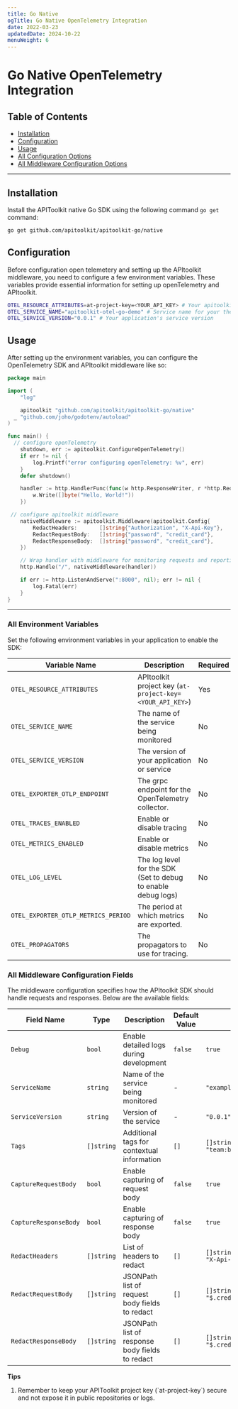 ```yaml
---
title: Go Native
ogTitle: Go Native OpenTelemetry Integration
date: 2022-03-23
updatedDate: 2024-10-22
menuWeight: 6
---
```


# Go Native OpenTelemetry Integration

## Table of Contents

- [Installation](#installation)
- [Configuration](#configuration)
- [Usage](#usage)
- [All Configuration Options](#all-environment-variables)
- [All Middleware Configuration Options](#all-middleware-configuration-fields)

---

## Installation

Install the APIToolkit native Go SDK using the following command `go get` command:

```sh
go get github.com/apitoolkit/apitoolkit-go/native
```

## Configuration

Before configuration open telemetery and setting up the APItoolkit middleware, you need to configure a few environment variables. These variables provide essential information for setting up openTelemetry and APItoolkit.

```sh
OTEL_RESOURCE_ATTRIBUTES=at-project-key=<YOUR_API_KEY> # Your apitoolkit API key
OTEL_SERVICE_NAME="apitoolkit-otel-go-demo" # Service name for your the service you're integrating in
OTEL_SERVICE_VERSION="0.0.1" # Your application's service version
```

## Usage

After setting up the environment variables, you can configure the OpenTelemetry SDK and APItoolkit middleware like so:

```go
package main

import (
	"log"

	apitoolkit "github.com/apitoolkit/apitoolkit-go/native"
  _ "github.com/joho/godotenv/autoload"
)

func main() {
  // configure openTelemetry
	shutdown, err := apitoolkit.ConfigureOpenTelemetry()
	if err != nil {
		log.Printf("error configuring openTelemetry: %v", err)
	}
	defer shutdown()

	handler := http.HandlerFunc(func(w http.ResponseWriter, r *http.Request) {
		w.Write([]byte("Hello, World!"))
	})

 // configure apitoolkit middleware
	nativeMiddleware := apitoolkit.Middleware(apitoolkit.Config{
		RedactHeaders:       []string{"Authorization", "X-Api-Key"},
		RedactRequestBody:   []string{"password", "credit_card"},
		RedactResponseBody:  []string{"password", "credit_card"},
	})

	// Wrap handler with middleware for monitoring requests and reporting errors
	http.Handle("/", nativeMiddleware(handler))

	if err := http.ListenAndServe(":8000", nil); err != nil {
		log.Fatal(err)
	}
}
```

---

### All Environment Variables

Set the following environment variables in your application to enable the SDK:

| Variable Name                       | Description                                                   | Required | Example                      |
| ----------------------------------- | ------------------------------------------------------------- | -------- | ---------------------------- |
| `OTEL_RESOURCE_ATTRIBUTES`          | APItoolkit project key (`at-project-key=<YOUR_API_KEY>`)      | Yes      | `at-project-key=my-api-key`  |
| `OTEL_SERVICE_NAME`                 | The name of the service being monitored                       | No       | `example-chi-server`         |
| `OTEL_SERVICE_VERSION`              | The version of your application or service                    | No       | `0.0.1`                      |
| `OTEL_EXPORTER_OTLP_ENDPOINT`       | The grpc endpoint for the OpenTelemetry collector.            | No       | `otelcol.apitoolkit.io:4317` |
| `OTEL_TRACES_ENABLED`               | Enable or disable tracing                                     | No       | `true`                       |
| `OTEL_METRICS_ENABLED`              | Enable or disable metrics                                     | No       | `true`                       |
| `OTEL_LOG_LEVEL`                    | The log level for the SDK (Set to debug to enable debug logs) | No       | `info`                       |
| `OTEL_EXPORTER_OTLP_METRICS_PERIOD` | The period at which metrics are exported.                     | No       | `30s`                        |
| `OTEL_PROPAGATORS`                  | The propagators to use for tracing.                           | No       | `tracecontext,baggage`       |

### All Middleware Configuration Fields

The middleware configuration specifies how the APItoolkit SDK should handle requests and responses. Below are the available fields:

| Field Name            | Type       | Description                                     | Default Value | Example                                   |
| --------------------- | ---------- | ----------------------------------------------- | ------------- | ----------------------------------------- |
| `Debug`               | `bool`     | Enable detailed logs during development         | `false`       | `true`                                    |
| `ServiceName`         | `string`   | Name of the service being monitored             | -             | `"example-chi-server"`                    |
| `ServiceVersion`      | `string`   | Version of the service                          | -             | `"0.0.1"`                                 |
| `Tags`                | `[]string` | Additional tags for contextual information      | `[]`          | `[]string{"env:dev", "team:backend"}`     |
| `CaptureRequestBody`  | `bool`     | Enable capturing of request body                | `false`       | `true`                                    |
| `CaptureResponseBody` | `bool`     | Enable capturing of response body               | `false`       | `true`                                    |
| `RedactHeaders`       | `[]string` | List of headers to redact                       | `[]`          | `[]string{"Authorization", "X-Api-Key"}`  |
| `RedactRequestBody`   | `[]string` | JSONPath list of request body fields to redact  | `[]`          | `[]string{"$.password", "$.credit_card"}` |
| `RedactResponseBody`  | `[]string` | JSONPath list of response body fields to redact | `[]`          | `[]string{"$.password", "$.credit_card"}` |

<div class="callout">
  <p><i class="fa-regular fa-lightbulb"></i> <b>Tips</b></p>
  <ol>
  <li>
  Remember to keep your APIToolkit project key (`at-project-key`) secure and not expose it in public repositories or logs.
  </li>
  </ul>

</div>
